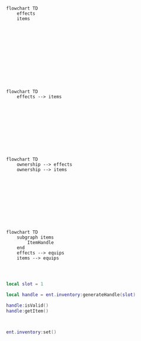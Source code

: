 




```mermaid

flowchart TD
    effects
    items




```

<br/>
<br/>
<br/>
<br/>
<br/>

```mermaid


flowchart TD
    effects --> items


```

<br/>
<br/>
<br/>
<br/>
<br/>

```mermaid


flowchart TD
    ownership --> effects
    ownership --> items


```


<br/>
<br/>
<br/>
<br/>
<br/>

```mermaid


flowchart TD
    subgraph items
        ItemHandle
    end
    effects --> equips
    items --> equips



```

```lua

local slot = 1

local handle = ent.inventory:generateHandle(slot)

handle:isValid()
handle:getItem()



ent.inventory:set()


```



